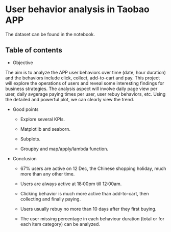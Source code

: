 # User behavior analysis in Taobao APP

The dataset can be found in the notebook.

## Table of contents

* Objective

The aim is to analyze the APP user behaviors over time (date, hour duration) and the behaviors include click, collect, add-to-cart and pay. This project will explore the operations of users and reveal some interesting findings for business strategies. The analysis aspect will involve daily page view per user, daily avgerage paying times per user, user rebuy behaviors, etc. Using the detailed and powerful plot, we can clearly view the trend.

* Good points

  - Explore several KPIs.
  
  - Matplotlib and seaborn.
  
  - Subplots.
  
  - Groupby and map/apply/lambda function.
  
* Conclusion

  - 67% users are active on 12 Dec, the Chinese shopping holiday, much more than any other time.
  
  - Users are always active at 18:00pm till 12:00am.
  
  - Clicking behavior is much more active than add-to-cart, then collecting and finally paying.
  
  - Users usually rebuy no more than 10 days after they first buying.
  
  - The user missing percentage in each behaviour duration (total or for each item category) can be analyzed.
